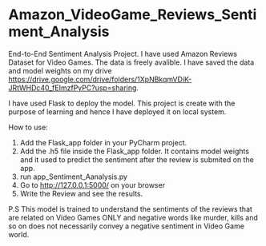# Amazon_VideoGame_Reviews_Sentiment_Analysis
End-to-End Sentiment Analysis Project.
I have used Amazon Reviews Dataset for Video Games. The data is freely avalible. I have saved the data and model weights on my drive https://drive.google.com/drive/folders/1XpNBkqmVDiK-JRtWHDc40_fEImzfPyPC?usp=sharing.

I have used Flask to deploy the model. This project is create with the purpose of learning and hence I have deployed it on local system. 

How to use:
1) Add the Flask_app folder in your PyCharm project.
2) Add the .h5 file inside the Flask_app folder. It contains model weights and it used to predict the sentiment after the review is submited on the app.
3) run app_Sentiment_Aanalysis.py
4) Go to http://127.0.0.1:5000/ on your browser
5) Write the Review and see the results.

P.S This model is trained to understand the sentiments of the reviews that are related on Video Games ONLY and negative words like murder, kills and so on does not necessarily convey a negative sentiment in Video Game world.
